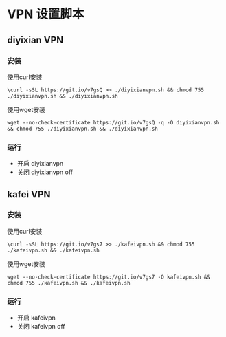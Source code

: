 
# VPN 设置脚本

## diyixian VPN

### 安装

使用curl安装
```
\curl -sSL https://git.io/v7gsQ >> ./diyixianvpn.sh && chmod 755 ./diyixianvpn.sh && ./diyixianvpn.sh
```

使用wget安装
```
wget --no-check-certificate https://git.io/v7gsQ -q -O diyixianvpn.sh  && chmod 755 ./diyixianvpn.sh && ./diyixianvpn.sh
```


### 运行

 - 开启
     diyixianvpn
 - 关闭
 	diyixianvpn off



## kafei VPN

### 安装

使用curl安装
```
\curl -sSL https://git.io/v7gs7 >> ./kafeivpn.sh && chmod 755 ./kafeivpn.sh && ./kafeivpn.sh
```

使用wget安装
```
wget --no-check-certificate https://git.io/v7gs7 -O kafeivpn.sh && chmod 755 ./kafeivpn.sh && ./kafeivpn.sh
```

### 运行

 - 开启
 	kafeivpn
 - 关闭
 	kafeivpn off



